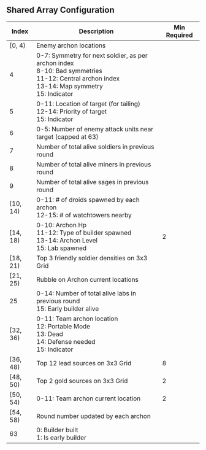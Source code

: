 ## Shared Array Configuration

| Index    | Description                                                                                                                                            | Min Required |
|----------|--------------------------------------------------------------------------------------------------------------------------------------------------------|--------------|
| [0, 4)   | Enemy archon locations                                                                                                                                 |              |
| 4        | 0-7: Symmetry for next soldier, as per archon index<br> 8-10: Bad symmetries<br> 11-12: Central archon index<br> 13-14: Map symmetry<br> 15: Indicator |              |
| 5        | 0-11: Location of target (for tailing)<br> 12-14: Priority of target<br> 15: Indicator                                                                 |              |
| 6        | 0-5: Number of enemy attack units near target (capped at 63)                                                                                           |              |
| 7        | Number of total alive soldiers in previous round                                                                                                       |              |
| 8        | Number of total alive miners in previous round                                                                                                         |              |
| 9        | Number of total alive sages in previous round                                                                                                          |              |
| [10, 14) | 0-11: # of droids spawned by each archon <br> 12-15: # of watchtowers nearby                                                                           |              |
| [14, 18) | 0-10: Archon Hp <br> 11-12: Type of builder spawned <br> 13-14: Archon Level <br> 15: Lab spawned                                                      | 2            |
| [18, 21) | Top 3 friendly soldier densities on 3x3 Grid                                                                                                           |              |
| [21, 25) | Rubble on Archon current locations                                                                                                                     |              |
| 25       | 0-14: Number of total alive labs in previous round <br> 15: Early builder alive                                                                        |              |
| [32, 36) | 0-11: Team archon location <br> 12: Portable Mode <br> 13: Dead <br> 14: Defense needed <br> 15: Indicator                                             |              |
| [36, 48) | Top 12 lead sources on 3x3 Grid                                                                                                                        | 8            |
| [48, 50) | Top 2 gold sources on 3x3 Grid                                                                                                                         | 2            |
| [50, 54) | 0-11: Team archon current location                                                                                                                     | 2            |
| [54, 58) | Round number updated by each archon                                                                                                                    |              |
| 63       | 0: Builder built<br> 1: Is early builder                                                                                                               |              |
